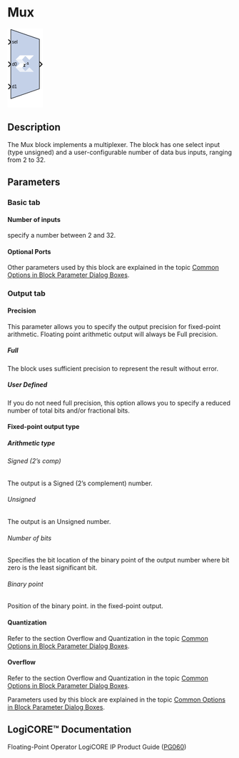 # Mux

![](./Images/block.png)

## Description
The Mux block implements a multiplexer. The block has one select
input (type unsigned) and a user-configurable number of data bus inputs,
ranging from 2 to 32.

## Parameters

### Basic tab  
#### Number of inputs  
specify a number between 2 and 32.

#### Optional Ports  
Other parameters used by this block are explained in the topic [Common
Options in Block Parameter Dialog
Boxes](../../GEN/common-options/README.md).


### Output tab  
#### Precision  
This parameter allows you to specify the output precision for
fixed-point arithmetic. Floating point arithmetic output will always be
Full precision.

##### Full  
The block uses sufficient precision to represent the result without
error.

##### User Defined  
If you do not need full precision, this option allows you to specify a
reduced number of total bits and/or fractional bits.

#### Fixed-point output type  
##### Arithmetic type  
###### Signed (2’s comp)  
The output is a Signed (2’s complement) number.

###### Unsigned  
The output is an Unsigned number.

###### Number of bits  
Specifies the bit location of the binary point of the output number
where bit zero is the least significant bit.

###### Binary point  
Position of the binary point. in the fixed-point output.

#### Quantization  
Refer to the section Overflow and Quantization in the topic [Common
Options in Block Parameter Dialog
Boxes](../../GEN/common-options/README.md).

#### Overflow  
Refer to the section Overflow and Quantization in the topic [Common
Options in Block Parameter Dialog
Boxes](../../GEN/common-options/README.md).

Parameters used by this block are explained in the topic [Common Options
in Block Parameter Dialog
Boxes](../../GEN/common-options/README.md).

## LogiCORE™ Documentation

Floating-Point Operator LogiCORE IP Product Guide
([PG060](https://docs.xilinx.com/access/sources/ud/document?isLatest=true&url=pg060-floating-point&ft:locale=en-US))
